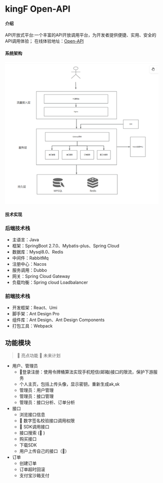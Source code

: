 # kingF Open-API

#### 介绍
API开放式平台:一个丰富的API开放调用平台，为开发者提供便捷、实用、安全的API调用体验；
在线体验地址：[Open-API](http://175.178.15.235/)

#### 系统架构
![系统架构图](https://github.com/KingFungL/King-API-Platform/blob/version-06/image/API%E7%B3%BB%E7%BB%9F%E6%9E%B6%E6%9E%84%E5%9B%BE.png)


#### 技术实现

### 后端技术栈

- 主语言：Java
- 框架：SpringBoot 2.7.0、Mybatis-plus、Spring Cloud
- 数据库：Mysql8.0、Redis
- 中间件：RabbitMq
- 注册中心：Nacos
- 服务调用：Dubbo
- 网关：Spring Cloud Gateway
- 负载均衡：Spring cloud Loadbalancer

### 前端技术栈

- 开发框架：React、Umi
- 脚手架：Ant Design Pro
- 组件库：Ant Design、Ant Design Components
- 打包工具：Webpack

## 功能模块

> 🌟 亮点功能 🚀 未来计划

- 用户、管理员
    - 🌟登录注册：使用令牌桶算法实现手机短信(邮箱)接口的限流，保护下游服务
    - 个人主页，包括上传头像，显示密钥，重新生成ak,sk
    - 管理员：用户管理
    - 管理员：接口管理
    - 管理员：接口分析、订单分析
- 接口
    - 浏览接口信息
    - 🌟 数字签名校验接口调用权限
    - 🌟 SDK调用接口
    - 接口搜索 (🚀 )
    - 购买接口
    - 下载SDK
    - 用户上传自己的接口（🚀）
- 订单
    - 创建订单
    - 订单超时回滚
    - 支付宝沙箱支付